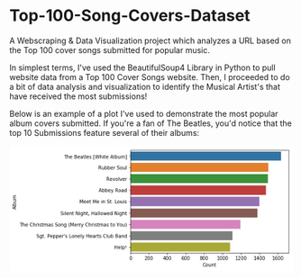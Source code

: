 # Top-100-Song-Covers-Dataset
A Webscraping &amp; Data Visualization project which analyzes a URL based on the Top 100 cover songs submitted for popular music.

In simplest terms, I've used the BeautifulSoup4 Library in Python to pull website data from a Top 100 Cover Songs website. Then, I proceeded to do a bit of data analysis and visualization to identify the Musical Artist's that have received the most submissions!

Below is an example of a plot I've used to demonstrate the most popular album covers submitted. If you're a fan of The Beatles, you'd notice that the top 10 Submissions feature several of their albums:

![Beatles Graph](https://github.com/aladin94/Top-100-Song-Covers-Dataset/blob/master/beatle.jpg)
